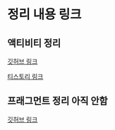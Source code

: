 # 정리 내용 링크

## 액티비티 정리

[깃허브 링크](https://github.com/hwang434/android_lifecycle/tree/01.activity_lifecycle)

[티스토리 링크](https://codingpracticing.tistory.com/437?category=1116473)

## 프래그먼트 정리 아직 안함

[깃허브 링크](https://github.com/hwang434/android_lifecycle/tree/02.fragment_lifecycle)
